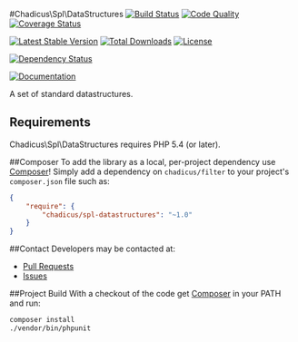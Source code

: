 #Chadicus\Spl\DataStructures
[![Build Status](https://travis-ci.org/chadicus/spl-datastructures-php.svg?branch=master)](https://travis-ci.org/chadicus/spl-datastructures-php)
[![Code Quality](https://scrutinizer-ci.com/g/chadicus/spl-datastructures-php/badges/quality-score.png?b=master)](https://scrutinizer-ci.com/g/chadicus/spl-datastructures-php/?branch=master)
[![Coverage Status](https://coveralls.io/repos/chadicus/spl-datastructures-php/badge.svg?branch=master&service=github)](https://coveralls.io/github/chadicus/spl-datastructures-php?branch=master)

[![Latest Stable Version](http://img.shields.io/packagist/v/chadicus/spl-datastructures.svg?style=flat)](https://packagist.org/packages/chadicus/spl-datastructures)
[![Total Downloads](http://img.shields.io/packagist/dt/chadicus/spl-datastructures.svg?style=flat)](https://packagist.org/packages/chadicus/spl-datastructures)
[![License](http://img.shields.io/packagist/l/chadicus/spl-datastructures.svg?style=flat)](https://packagist.org/packages/chadicus/spl-datastructures)

[![Dependency Status](https://www.versioneye.com/user/projects/55fabdfc3ed8940017000f6f/badge.svg?style=flat)](https://www.versioneye.com/user/projects/55fabdfc3ed8940017000f6f)

[![Documentation](https://img.shields.io/badge/reference-phpdoc-blue.svg?style=flat)](http://chadicus.github.io/spl-datastructures-php)

A set of standard datastructures.

## Requirements

Chadicus\Spl\DataStructures requires PHP 5.4 (or later).

##Composer
To add the library as a local, per-project dependency use [Composer](http://getcomposer.org)! Simply add a dependency on
`chadicus/filter` to your project's `composer.json` file such as:

```json
{
    "require": {
        "chadicus/spl-datastructures": "~1.0"
    }
}
```
##Contact
Developers may be contacted at:

 * [Pull Requests](https://github.com/chadicus/spl-datastructures-php/pulls)
 * [Issues](https://github.com/chadicus/spl-datastructures-php/issues)

##Project Build
With a checkout of the code get [Composer](http://getcomposer.org) in your PATH and run:

```sh
composer install
./vendor/bin/phpunit
```
